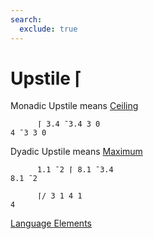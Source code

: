 ```yaml
---
search:
  exclude: true
---
```

<h1 class="heading"><span class="name">Upstile</span> <span class="command">⌈</span></h1>

Monadic Upstile means
[Ceiling](../primitive-functions/ceiling.md)
```apl
      ⌈ 3.4 ¯3.4 3 0
4 ¯3 3 0
```

Dyadic Upstile means
[Maximum](../primitive-functions/maximum.md)
```apl
      1.1 ¯2 ⌈ 8.1 ¯3.4
8.1 ¯2

      ⌈/ 3 1 4 1
4
```
[Language Elements](./language-elements.md)


